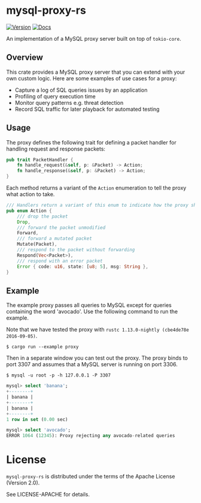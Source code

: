 # mysql-proxy-rs

[![Version](https://img.shields.io/crates/v/mysql-proxy.svg)](https://crates.io/crates/mysql-proxy)
[![Docs](https://docs.rs/mysql-proxy/badge.svg)](https://docs.rs/mysql-proxy)

An implementation of a MySQL proxy server built on top of `tokio-core`. 

## Overview

This crate provides a MySQL proxy server that you can extend with your own custom logic. Here are some examples of use cases for a proxy:

- Capture a log of SQL queries issues by an application
- Profiling of query execution time
- Monitor query patterns e.g. threat detection
- Record SQL traffic for later playback for automated testing

## Usage

The proxy defines the following trait for defining a packet handler for handling request and response packets:

```rust
pub trait PacketHandler {
    fn handle_request(&self, p: &Packet) -> Action;
    fn handle_response(&self, p: &Packet) -> Action;
}
```

Each method returns a variant of the `Action` enumeration to tell the proxy what action to take. 


```rust
/// Handlers return a variant of this enum to indicate how the proxy should handle the packet.
pub enum Action {
    /// drop the packet
    Drop,
    /// forward the packet unmodified
    Forward,
    /// forward a mutated packet
    Mutate(Packet),
    /// respond to the packet without forwarding
    Respond(Vec<Packet>),
    /// respond with an error packet
    Error { code: u16, state: [u8; 5], msg: String },
}

```

## Example

The example proxy passes all queries to MySQL except for queries containing the word 'avocado'. Use the following command to run the example.

Note that we have tested the proxy with `rustc 1.13.0-nightly (cbe4de78e 2016-09-05)`.

```
$ cargo run --example proxy
```

Then in a separate window you can test out the proxy. The proxy binds to port 3307 and assumes that a MySQL server is running on port 3306.

```
$ mysql -u root -p -h 127.0.0.1 -P 3307
```

```sql
mysql> select 'banana';
+--------+
| banana |
+--------+
| banana |
+--------+
1 row in set (0.00 sec)

mysql> select 'avocado';
ERROR 1064 (12345): Proxy rejecting any avocado-related queries
```

# License

`mysql-proxy-rs` is  distributed under the terms of the Apache License (Version 2.0).

See LICENSE-APACHE for details.
